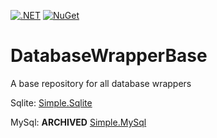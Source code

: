 [![.NET](https://github.com/RafaelEstevamReis/DatabaseWrapperBase/actions/workflows/dotnet.yml/badge.svg)](https://github.com/RafaelEstevamReis/DatabaseWrapperBase/actions/workflows/dotnet.yml)
[![NuGet](https://buildstats.info/nuget/Simple.DatabaseWrapper)](https://www.nuget.org/packages/Simple.DatabaseWrapper)


# DatabaseWrapperBase
A base repository for all database wrappers

Sqlite: [Simple.Sqlite](https://github.com/RafaelEstevamReis/SqliteWrapper)

MySql: **ARCHIVED** [Simple.MySql](https://github.com/RafaelEstevamReis/MysqlWrapper)
